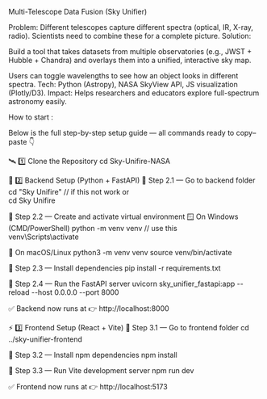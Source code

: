 Multi-Telescope Data Fusion (Sky Unifier)
 
Problem: Different telescopes capture different spectra (optical, IR, X-ray, radio). Scientists need to combine these for a complete picture.
Solution:
 
Build a tool that takes datasets from multiple observatories (e.g., JWST + Hubble + Chandra) and overlays them into a unified, interactive sky map.
 
Users can toggle wavelengths to see how an object looks in different spectra.
Tech: Python (Astropy), NASA SkyView API, JS visualization (Plotly/D3).
Impact: Helps researchers and educators explore full-spectrum astronomy easily.


How to start : 

Below is the full step-by-step setup guide — all commands ready to copy–paste 👇

🛰️ 1️⃣ Clone the Repository
cd Sky-Unifire-NASA

🧠 2️⃣ Backend Setup (Python + FastAPI)
🔹 Step 2.1 — Go to backend folder
cd "Sky Unifire"   // if this not work 
or  
cd Sky Unifire

🔹 Step 2.2 — Create and activate virtual environment
🪟 On Windows (CMD/PowerShell)
python -m venv venv          // use this       
venv\Scripts\activate

🐧 On macOS/Linux
python3 -m venv venv
source venv/bin/activate

🔹 Step 2.3 — Install dependencies
pip install -r requirements.txt

🔹 Step 2.4 — Run the FastAPI server
uvicorn sky_unifier_fastapi:app --reload --host 0.0.0.0 --port 8000


✅ Backend now runs at 👉 http://localhost:8000

⚡ 3️⃣ Frontend Setup (React + Vite)
🔹 Step 3.1 — Go to frontend folder
cd ../sky-unifier-frontend

🔹 Step 3.2 — Install npm dependencies
npm install

🔹 Step 3.3 — Run Vite development server
npm run dev


✅ Frontend now runs at 👉 http://localhost:5173
